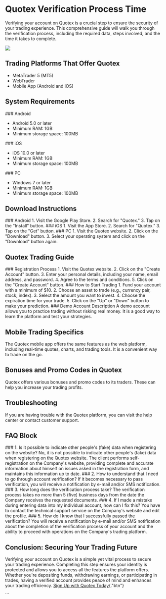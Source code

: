 # Quotex Verification Process Time

Verifying your account on Quotex is a crucial step to ensure the
security of your trading experience. This comprehensive guide will walk
you through the verification process, including the required data, steps
involved, and the time it takes to complete.

[![](https://static.quotex.io/files/4_en/300_250.jpg)](https://traff.sbs/brokerqxlid)

## Trading Platforms That Offer Quotex

-   MetaTrader 5 (MT5)
-   WebTrader
-   Mobile App (Android and iOS)

## System Requirements

\### Android

-   Android 5.0 or later
-   Minimum RAM: 1GB
-   Minimum storage space: 100MB

\### iOS

-   iOS 10.0 or later
-   Minimum RAM: 1GB
-   Minimum storage space: 100MB

\### PC

-   Windows 7 or later
-   Minimum RAM: 1GB
-   Minimum storage space: 100MB

## Download Instructions

\### Android 1. Visit the Google Play Store. 2. Search for
"Quotex." 3. Tap on the "Install" button. \### iOS 1. Visit
the App Store. 2. Search for "Quotex." 3. Tap on the "Get"
button. \### PC 1. Visit the Quotex website. 2. Click on the
"Download" button. 3. Select your operating system and click on
the "Download" button again.

## Quotex Trading Guide

\### Registration Process 1. Visit the Quotex website. 2. Click on the
"Create Account" button. 3. Enter your personal details, including
your name, email address, and password. 4. Agree to the terms and
conditions. 5. Click on the "Create Account" button. \### How to
Start Trading 1. Fund your account with a minimum of \$10. 2. Choose an
asset to trade (e.g., currency pair, stock, index). 3. Select the amount
you want to invest. 4. Choose the expiration time for your trade. 5.
Click on the "Up" or "Down" button to make your prediction.
\### Demo Account Description A demo account allows you to practice
trading without risking real money. It is a good way to learn the
platform and test your strategies.

## Mobile Trading Specifics

The Quotex mobile app offers the same features as the web platform,
including real-time quotes, charts, and trading tools. It is a
convenient way to trade on the go.

## Bonuses and Promo Codes in Quotex

Quotex offers various bonuses and promo codes to its traders. These can
help you increase your trading profits.

## Troubleshooting

If you are having trouble with the Quotex platform, you can visit the
help center or contact customer support.

## FAQ Block

\### 1. Is it possible to indicate other people's (fake) data when
registering on the website? No, it is not possible to indicate other
people\'s (fake) data when registering on the Quotex website. The client
performs self-registration on the Company's website, providing complete
and accurate information about himself on issues asked in the
registration form, and maintains this information up to date. \### 2.
How to understand that I need to go through account verification? If it
becomes necessary to pass verification, you will receive a notification
by e-mail and/or SMS notification. \### 3. How long does the
verification process take? The verification process takes no more than 5
(five) business days from the date the Company receives the requested
documents. \### 4. If I made a mistake during entering data into my
individual account, how can I fix this? You have to contact the
technical support service on the Company's website and edit the profile.
\### 5. How do I know that I successfully passed the verification? You
will receive a notification by e-mail and/or SMS notification about the
completion of the verification process of your account and the ability
to proceed with operations on the Company's trading platform.

## Conclusion: Securing Your Trading Future

Verifying your account on Quotex is a simple yet vital process to secure
your trading experience. Completing this step ensures your identity is
protected and allows you to access all the features the platform offers.
Whether you\'re depositing funds, withdrawing earnings, or participating
in trades, having a verified account provides peace of mind and enhances
your trading efficiency. [Sign Up with Quotex
Today](\%22https://traff.sbs/brokerqxsignup\%22){."btn"}

\`\`\`

